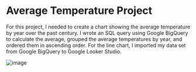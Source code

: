 # Average Temperature Project

For this project, I needed to create a chart showing the average temperature by year over the past century. I wrote an SQL query using Google BigQuery to calculate the average, grouped the average temperatures by year, and ordered them in ascending order. For the line chart, I imported my data set from Google BigQuery to Google Looker Studio.







![image](https://github.com/aaronvillalobos4/SQL-Looker-Project1/assets/32658264/a5667905-49f6-46fe-ab3c-ad68cfba752e)



